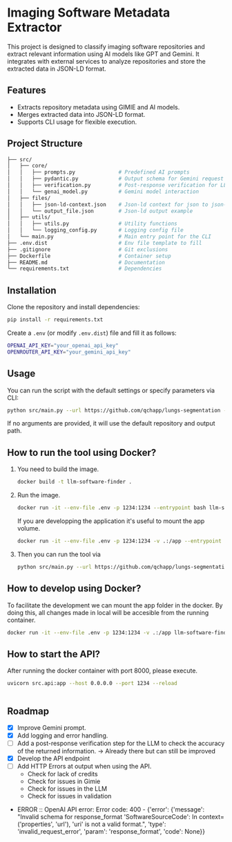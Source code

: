 # Imaging Software Metadata Extractor

This project is designed to classify imaging software repositories and extract relevant information using AI models like GPT and Gemini. It integrates with external services to analyze repositories and store the extracted data in JSON-LD format.

## Features

- Extracts repository metadata using GIMIE and AI models.
- Merges extracted data into JSON-LD format.
- Supports CLI usage for flexible execution.

## Project Structure

```bash
├── src/
│   ├── core/
│   │   ├── prompts.py              # Predefined AI prompts
│   │   ├── pydantic.py             # Output schema for Gemini request
│   │   ├── verification.py         # Post-response verification for LLM generated json
│   │   └── genai_model.py          # Gemini model interaction
│   ├── files/
│   │   ├── json-ld-context.json    # Json-ld context for json to json-ld conversion
│   │   └── output_file.json        # Json-ld output example
│   ├── utils/
│   │   ├── utils.py                # Utility functions
│   │   └── logging_config.py       # Logging config file
│   └── main.py                     # Main entry point for the CLI
├── .env.dist                       # Env file template to fill
├── .gitignore                      # Git exclusions
├── Dockerfile                      # Container setup
├── README.md                       # Documentation
└── requirements.txt                # Dependencies
```


## Installation

Clone the repository and install dependencies:

``` sh
pip install -r requirements.txt
```

Create a `.env` (or modify `.env.dist`) file and fill it as follows:

``` bash
OPENAI_API_KEY="your_openai_api_key"
OPENROUTER_API_KEY="your_gemini_api_key"
```

## Usage

You can run the script with the default settings or specify parameters via CLI:

```sh
python src/main.py --url https://github.com/qchapp/lungs-segmentation --output_path output_file.json
```

If no arguments are provided, it will use the default repository and output path.

## How to run the tool using Docker?

1. You need to build the image.

    ``` bash
    docker build -t llm-software-finder . 
    ```

2. Run the image.

    ``` bash
    docker run -it --env-file .env -p 1234:1234 --entrypoint bash llm-software-finder
    ```

    If you are developping the application it's useful to mount the app volume. 

    ``` bash
    docker run -it --env-file .env -p 1234:1234 -v .:/app --entrypoint bash llm-software-finder
    ```

3. Then you can run the tool via

    ``` bash
    python src/main.py --url https://github.com/qchapp/lungs-segmentation --output_path output_file.json
    ```

## How to develop using Docker?

To facilitate the development we can mount the app folder in the docker. By doing this, all changes made in local will be accesible from the running container. 

```bash
docker run -it --env-file .env -p 1234:1234 -v .:/app llm-software-finder
```


## How to start the API?


After running the docker container with port 8000, please execute.

```bash
uvicorn src.api:app --host 0.0.0.0 --port 1234 --reload
```

```

```

## Roadmap

- [x] Improve Gemini prompt.
- [x] Add logging and error handling.
- [ ] Add a post-response verification step for the LLM to check the accuracy of the returned information. -> Already there but can still be improved
- [x] Develop the API endpoint
- [ ] Add HTTP Errors at output when using the API. 
    - Check for lack of credits
    - Check for issues in Gimie
    - Check for issues in the LLM 
    - Check for issues in validation

- ERROR :: OpenAI API error: Error code: 400 - {'error': {'message': "Invalid schema for response_format 'SoftwareSourceCode': In context=('properties', 'url'), 'uri' is not a valid format.", 'type': 'invalid_request_error', 'param': 'response_format', 'code': None}}